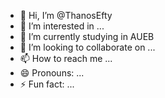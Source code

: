 - 👋 Hi, I’m @ThanosEfty
- 👀 I’m interested in ...
- 🌱 I’m currently studying in AUEB
- 💞️ I’m looking to collaborate on ...
- 📫 How to reach me ...
- 😄 Pronouns: ...
- ⚡ Fun fact: ...

<!---
ThanosEfty/ThanosEfty is a ✨ special ✨ repository because its `README.md` (this file) appears on your GitHub profile.
You can click the Preview link to take a look at your changes.
--->
